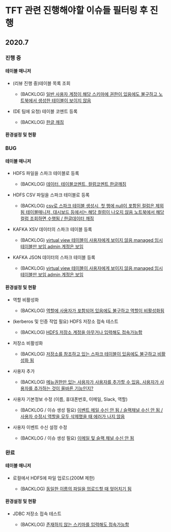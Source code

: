 # TFT 관련 진행해야할 이슈들 필터링 후 진행

## 2020.7

### 진행 중

#### 테이블 매니저

- (리뷰 진행 중)테이블 목록 조회

  - (BACKLOG) [일반 사용자 계정이 해당 스키마에 권한이 있음에도 불구하고 노트북에서 생성한 테이블이 보이지 않음](http://jira.nexrcorp.com/browse/CON-3896)
  
- (DE 팀에 요청) 테이블 코멘트 등록
  - (BACKLOG) [한글 깨짐](http://jira.nexrcorp.com/browse/CON-3826)



#### 환경설정 및 현황

### BUG

#### 테이블 매니저

- HDFS 파일을 스파크 테이블로 등록

  - (BACKLOG) [데이터, 테이블코멘트, 컬럼코멘트 한글깨짐](http://jira.nexrcorp.com/browse/CON-3826)

- HDFS CSV 파일을 스파크 테이블로 등록
  - (BACKLOG) [csv로 스파크 테이블 생성시, 첫 행에 null이 포함된 컬럼은 제외됨 테이블매니저, 대시보드 등에서는 해당 컬럼이 나오지 않음 노트북에서 해당 컬럼 조회하면 수행됨 / 한글데이터 깨짐](http://jira.nexrcorp.com/browse/CON-3901)
- KAFKA XSV 데이터의 스파크 테이블 등록

  - (BACKLOG) [virtual view 테이블이 사용자에게 보이지 않음 managed 임시테이블만 보임 admin 계정은 보임](http://jira.nexrcorp.com/browse/CON-3905)

- KAFKA JSON 데이터의 스파크 테이블 등록
  - (BACKLOG) [virtual view 테이블이 사용자에게 보이지 않음 managed 임시테이블만 보임 admin 계정은 보임](http://jira.nexrcorp.com/browse/CON-3905)

#### 환경설정 및 현황

- 역할 비활성화

  - (BACKLOG) [역할에 사용자가 포함되어 있음에도 불구하고 역할이 비활성화됨](http://jira.nexrcorp.com/browse/CON-4118)

- (kerberos 및 인증 작업 필요) HDFS 저장소 접속 테스트

  - (BACKLOG) [HDFS 저장소 계정을 아무거나 입력해도 접속가능함](http://jira.nexrcorp.com/browse/CON-4119)

- 저장소 비활성화

  - (BACKLOG) [저장소를 참조하고 있는 스파크 테이블이 있음에도 불구하고 비활성화 됨](http://jira.nexrcorp.com/browse/CON-3965)

- 사용자 추가

  - (BACKLOG) [메뉴권한만 있는 사용자가 사용자를 추가할 수 있음. 사용자가 사용자를 추가하는 것이 올바른 기능인지?](http://jira.nexrcorp.com/browse/CON-3946)

- 사용자 기본정보 수정 (이름, 휴대폰번호, 이메일, Slack, 역할)

  - (BACKLOG / 이슈 생성 필요) [이벤트 메일 수신 안 됨 / 슬랙채널 수신 안 됨 / 사용자 수정시 역할을 모두 삭제했을 때 에러가 나지 않음](http://jira.nexrcorp.com/browse)

- 사용자 이벤트 수신 설정 수정

  - (BACKLOG / 이슈 생성 필요) [이메일 및 슬랙 채널 수신 안 됨](http://jira.nexrcorp.com/browse)

### 완료

#### 테이블 매니저
- 로컬에서 HDFS에 파일 업로드(200M 제한)

  - (BACKLOG) [동일한 이름의 파일을 업로드할 때 엎어치기 됨](http://jira.nexrcorp.com/browse/CON-3898)

#### 환경설정 및 현황
- JDBC 저장소 접속 테스트

  - (BACKLOG) [존재하지 않는 스키마를 입력해도 접속가능함](http://jira.nexrcorp.com/browse/CON-3959)
